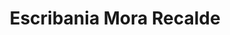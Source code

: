 ---
title: "Escribania Mora Recalde"
url: /fernando-de-la-mora/escribania-mora-recalde/
shop: general
---
